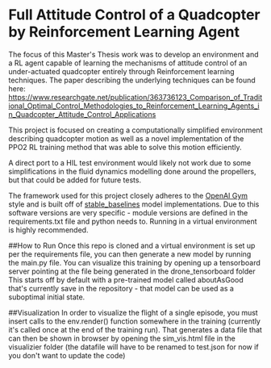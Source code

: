 # Full Attitude Control of a Quadcopter by Reinforcement Learning Agent

The focus of this Master's Thesis work was to develop an environment and a RL agent capable of learning the mechanisms of attitude control of an under-actuated quadcopter entirely through Reinforcement learning techniques.  The paper describing the underlying techniques can be found here:
https://www.researchgate.net/publication/363736123_Comparison_of_Traditional_Optimal_Control_Methodologies_to_Reinforcement_Learning_Agents_in_Quadcopter_Attitude_Control_Applications

This project is focused on creating a computationally simplified environment describing quadcopter motion as well as a novel implementation of the PPO2 RL training method that was able to solve this motion efficiently.

A direct port to a HIL test environment would likely not work due to some simplifications in the fluid dynamics modelling done around the propellers, but that could be added for future tests.

The framework used for this project closely adheres to the [OpenAI Gym](https://github.com/openai/gym) style and is built off of [stable_baselines](https://github.com/hill-a/stable-baselines) model implementations. 
Due to this software versions are very specific - module versions are defined in the requirements.txt file and python needs to.  Running in a virtual environment is highly recommended.

##How to Run
Once this repo is cloned and a virtual environment is set up per the requirements file, you can then generate a new model by running the main.py file.
You can visualize this training by opening up a tensorboard server pointing at the file being generated in the drone_tensorboard folder
This starts off by default with a pre-trained model called aboutAsGood that's currently save in the repository - that model can be used as a suboptimal initial state.


##Visualization
In order to visualize the flight of a single episode, you must insert calls to the env.render() function somewhere in the training (currently it's called once at the end of the training run).
That generates a data file that can then be shown in browser by opening the sim_vis.html file in the visualizier folder (the datafile will have to be renamed to test.json for now if you don't want to update the code)
